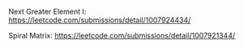 Next Greater Element I: https://leetcode.com/submissions/detail/1007924434/

Spiral Matrix: https://leetcode.com/submissions/detail/1007921344/
